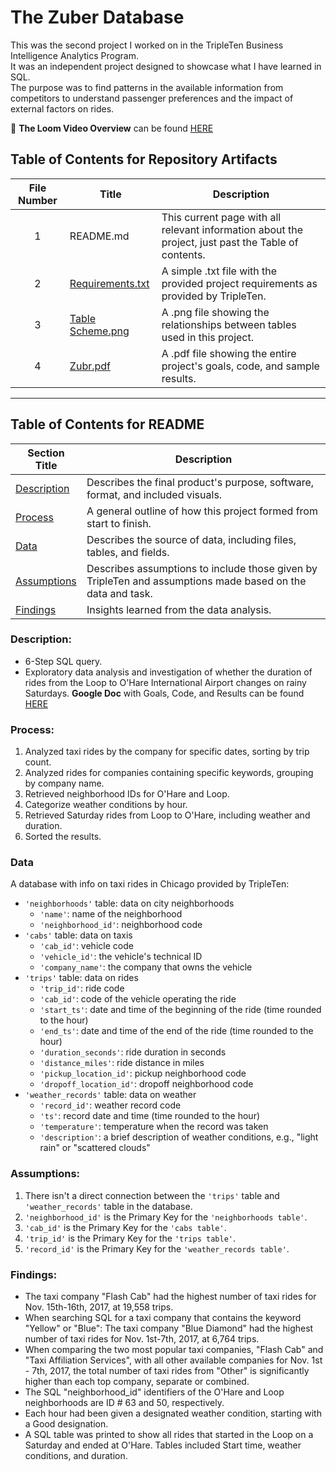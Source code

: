 # The Zuber Database

This was the second project I worked on in the TripleTen Business Intelligence Analytics Program.  
It was an independent project designed to showcase what I have learned in SQL.  
The purpose was to find patterns in the available information from competitors to understand passenger preferences and the impact of external factors on rides.  

🎥 **The Loom Video Overview** can be found [HERE](https://www.loom.com/share/9f59de65f9634b6e9c420a8ecb6d7035?sid=0223aaeb-227d-48e3-b184-8d7dbc9ab31c)

## Table of Contents for Repository Artifacts
| File Number | Title | Description |
| :---------: | ----- | ----------- |
| 1 | README.md | This current page with all relevant information about the project, just past the Table of contents. |
| 2 | [Requirements.txt](https://github.com/Tiffany-Bergett/BI_Analytic_Projects/blob/main/Zuber/Requirements.txt) | A simple .txt file with the provided project requirements as provided by TripleTen. |
| 3 | [Table Scheme.png](https://github.com/Tiffany-Bergett/BI_Analytic_Projects/blob/main/Zuber/Table%20Scheme.png) | A .png file showing the relationships between tables used in this project. |
| 4 | [Zubr.pdf](https://github.com/Tiffany-Bergett/BI_Analytic_Projects/blob/main/Zuber/Zuber.pdf) | A .pdf file showing the entire project's goals, code, and sample results. |

---

## Table of Contents for README
| Section Title | Description |
| ------------- | ----------- |
| [Description](https://github.com/Tiffany-Bergett/BI_Analytic_Projects/tree/main/Zuber#description) | Describes the final product's purpose, software, format, and included visuals. |
| [Process](https://github.com/Tiffany-Bergett/BI_Analytic_Projects/tree/main/Zuber#process) | A general outline of how this project formed from start to finish. |
| [Data](https://github.com/Tiffany-Bergett/BI_Analytic_Projects/tree/main/Zuber#data) | Describes the source of data, including files, tables, and fields. |
| [Assumptions](https://github.com/Tiffany-Bergett/BI_Analytic_Projects/tree/main/Zuber#assumptions) | Describes assumptions to include those given by TripleTen and assumptions made based on the data and task. |
| [Findings](https://github.com/Tiffany-Bergett/BI_Analytic_Projects/tree/main/Zuber#findings) | Insights learned from the data analysis. |

### Description:
- 6-Step SQL query.
- Exploratory data analysis and investigation of whether the duration of rides from the Loop to O'Hare International Airport changes on rainy Saturdays.
**Google Doc** with Goals, Code, and Results can be found [HERE](https://docs.google.com/document/d/1t9FqPRD-FGLUZX0qEDk4kp3brIdVtAm7cCa1mUBBytg/edit?usp=sharing) 
  
### Process:
1) Analyzed taxi rides by the company for specific dates, sorting by trip count.
2) Analyzed rides for companies containing specific keywords, grouping by company name.
3) Retrieved neighborhood IDs for O'Hare and Loop.
4) Categorize weather conditions by hour.
5) Retrieved Saturday rides from Loop to O'Hare, including weather and duration.
6) Sorted the results.

### Data
A database with info on taxi rides in Chicago provided by TripleTen:
- `'neighborhoods'` table: data on city neighborhoods
    - `'name'`: name of the neighborhood
    - `'neighborhood_id'`: neighborhood code
- `'cabs'` table: data on taxis
    - `'cab_id'`: vehicle code
    - `'vehicle_id'`: the vehicle's technical ID
    - `'company_name'`: the company that owns the vehicle
- `'trips'` table: data on rides
    - `'trip_id'`: ride code
    - `'cab_id'`: code of the vehicle operating the ride
    - `'start_ts'`: date and time of the beginning of the ride (time rounded to the hour)
    - `'end_ts'`: date and time of the end of the ride (time rounded to the hour)
    - `'duration_seconds'`: ride duration in seconds
    - `'distance_miles'`: ride distance in miles
    - `'pickup_location_id'`: pickup neighborhood code
    - `'dropoff_location_id'`: dropoff neighborhood code
- `'weather_records'` table: data on weather
    - `'record_id'`: weather record code
    - `'ts'`: record date and time (time rounded to the hour)
    - `'temperature'`: temperature when the record was taken
    - `'description'`: a brief description of weather conditions, e.g., "light rain" or "scattered clouds"

### Assumptions:
1) There isn't a direct connection between the `'trips'` table and `'weather_records'` table in the database.
2) `'neighborhood_id'` is the Primary Key for the `'neighborhoods table'`.
3) `'cab_id'` is the Primary Key for the `'cabs table'`.
4) `'trip_id'` is the Primary Key for the `'trips table'`.
5) `'record_id'` is the Primary Key for the `'weather_records table'`.

### Findings:
- The taxi company "Flash Cab" had the highest number of taxi rides for Nov. 15th-16th, 2017, at 19,558 trips.
- When searching SQL for a taxi company that contains the keyword "Yellow" or "Blue": The taxi company "Blue Diamond" had the highest number of taxi rides for Nov. 1st-7th, 2017, at 6,764 trips.
- When comparing the two most popular taxi companies, "Flash Cab" and "Taxi Affiliation Services", with all other available companies for Nov. 1st - 7th, 2017, the total number of taxi rides from "Other" is significantly higher than each top company, separate or combined.
- The SQL "neighborhood_id" identifiers of the O'Hare and Loop neighborhoods are ID # 63 and 50, respectively.
- Each hour had been given a designated weather condition, starting with a Good designation.
- A SQL table was printed to show all rides that started in the Loop on a Saturday and ended at O'Hare. Tables included Start time, weather conditions, and duration.
